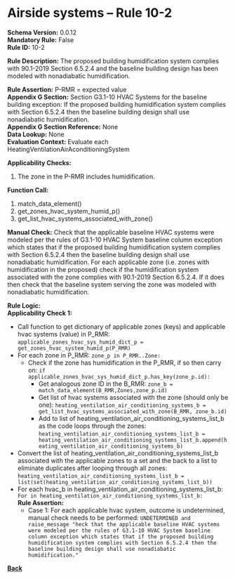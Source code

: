 # Airside systems – Rule 10-2  
**Schema Version:** 0.0.12  
**Mandatory Rule:** False   
**Rule ID:** 10-2  
 
**Rule Description:** The proposed building humidification system complies with 90.1-2019 Section 6.5.2.4 and the baseline building design has been modeled with nonadiabatic humidification.  

**Rule Assertion:** P-RMR = expected value                                           
**Appendix G Section:** Section G3.1-10 HVAC Systems for the baseline building exception: If the proposed building humidification system complies with Section 6.5.2.4 then the baseline building design shall use nonadiabatic humidification.  
**Appendix G Section Reference:** None  
**Data Lookup:** None  
**Evaluation Context:** Evaluate each HeatingVentilationAirAconditioningSystem   

**Applicability Checks:** 

1. The zone in the P-RMR includes humidification.

**Function Call:** 

1. match_data_element()
2. get_zones_hvac_system_humid_p()
3. get_list_hvac_systems_associated_with_zone()

**Manual Check:** Check that the applicable baseline HVAC systems were modeled per the rules of G3.1-10 HVAC System baseline column exception which states that if the proposed building humidification system complies with Section 6.5.2.4 then the baseline building design shall use nonadiabatic humidification. For each applicable zone (i.e. zones with humidification in the proposed) check if the humidification system associated with the zone complies with 90.1-2019 Section 6.5.2.4. If it does then check that the baseline system serving the zone was modeled with nonadiabatic humidification.  

**Rule Logic:**  
**Applicability Check 1:**  
- Call function to get dictionary of applicable zones (keys) and applicable hvac systems (value) in P_RMR: `applicable_zones_hvac_sys_humid_dict_p = get_zones_hvac_system_humid_p(P_RMR)`
- For each zone in P_RMR: `zone_p in P_RMR..Zone:`
    - Check if the zone has humidification in the P_RMR, if so then carry on: `if applicable_zones_hvac_sys_humid_dict_p.has_key(zone_p.id):`
        - Get analogous zone ID in the B_RMR: `zone_b = match_data_element(B_RMR,Zones,zone_p.id)`
        - Get list of hvac systems associated with the zone (should only be one): `heating_ventilation_air_conditioning_systems_b = get_list_hvac_systems_associated_with_zone(B_RMR, zone_b.id)`
        - Add to list of heating_ventilation_air_conditioning_systems_list_b as the code loops through the zones: `heating_ventilation_air_conditioning_systems_list_b = heating_ventilation_air_conditioning_systems_list_b.append(heating_ventilation_air_conditioning_systems_b)`                
- Convert the list of heating_ventilation_air_conditioning_systems_list_b associated with the applicable zones to a set and the back to a list to eliminate duplicates after looping through all zones: `heating_ventilation_air_conditioning_systems_list_b = list(set(heating_ventilation_air_conditioning_systems_list_b))`
- For each hvac_b in heating_ventilation_air_conditioning_systems_list_b: `For in heating_ventilation_air_conditioning_systems_list_b:`  
    **Rule Assertion:**
    - Case 1: For each applicable hvac system, outcome is undetermined, manual check needs to be performed: `UNDETERMINED and raise_message "heck that the applicable baseline HVAC systems were modeled per the rules of G3.1-10 HVAC System baseline column exception which states that if the proposed building humidification system complies with Section 6.5.2.4 then the baseline building design shall use nonadiabatic humidification."`
    


 **[Back](../_toc.md)**